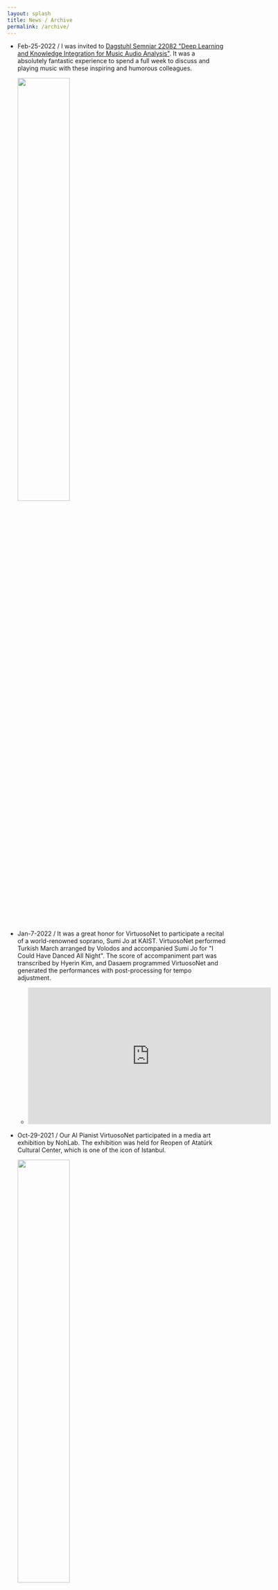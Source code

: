 ```yaml
---
layout: splash
title: News / Archive
permalink: /archive/
---
```


* Feb-25-2022 / I was invited to [Dagstuhl Semniar 22082 "Deep Learning and Knowledge Integration for Music Audio Analysis"](https://www.dagstuhl.de/no_cache/en/program/calendar/semhp/?semnr=22082). It was a absolutely fantastic experience to spend a full week to discuss and playing music with these inspiring and humorous colleagues. 

  <img src="{{ site.url }}{{ site.baseurl }}/assets/images/dagstuhl.jpg" style="width:50%" align="center">


* Jan-7-2022 / It was a great honor for VirtuosoNet to participate a recital of a world-renowned soprano, Sumi Jo at KAIST. VirtuosoNet performed Turkish March arranged by Volodos and accompanied Sumi Jo for "I Could Have Danced All Night". The score of accompaniment part was transcribed by Hyerin Kim, and Dasaem programmed VirtuosoNet and generated the performances with post-processing for tempo adjustment.
	+ <iframe width="560" height="315" src="https://www.youtube.com/embed/EUcP9t7UISA" title="YouTube video player" frameborder="0" allow="accelerometer; autoplay; clipboard-write; encrypted-media; gyroscope; picture-in-picture" allowfullscreen></iframe>

* Oct-29-2021 / Our AI Pianist VirtuosoNet participated in a media art exhibition by NohLab. The exhibition was held for Reopen of Atatürk Cultural Center, which is one of the icon of Istanbul.

  <img src="{{ site.url }}{{ site.baseurl }}/assets/images/nohlab.jpg" style="width:50%" align="center">

* Sep-2-2021 / I gave a seminar for LG AI Research with a title of "Modeling Expressive Performance with Deep Learning"

* Sep-1-2021 / I've been appointed as an assistant professor at the [Department of Art & Technology at Sogang University](http://creative.sogang.ac.kr/), Seoul. Founded in 2011, Dept of Art & Technology is one of the leading programs for interdisciplinary studies in arts and technologies in South Korea.

* Jul-26-2021 /  Our AI Pianist, VirtuosoNet, performed a piano concerto '3-dimensional Chopin' composed by Hana Ryou accompanied by Gimpo Philharmonic Orchestra. I made and post-processed the performance and also control the performance so that the piano could be synchronized with the orchestra.
	+ <iframe width="560" height="315" src="https://www.youtube.com/embed/dfn-CwMYxjA" title="YouTube video player" frameborder="0" allow="accelerometer; autoplay; clipboard-write; encrypted-media; gyroscope; picture-in-picture" allowfullscreen></iframe>

* Mar-16-2021 / I gave a seminar for AI Convergence Research Center of Inha University with a title of "Can AI Understand Music?".  

* Feb-16-2021 / Our AI Pianist, VirtuosoNet, had a duet piano performance with pianist Jong Hwa Park in the ceremony of the 50th anniversary of KAIST. I've improved VirtuosoNet to generate better performance and also implemented the 3D visualization on the background.
	+ <iframe width="560" height="315" src="https://www.youtube.com/embed/AmGv10NizKo" frameborder="0" allow="accelerometer; autoplay; clipboard-write; encrypted-media; gyroscope; picture-in-picture" allowfullscreen></iframe>

* Feb-16-2021 / I participated in Artificial Humanity, a concert directed by composer Hana Ryu. My role was to generate piano performances with VirtuosoNet for newly-composed pieces named "AlphaGo" and "바다가", and music-based video with TräumerAI for "바다가". I've labeled new data pair for TräumerAI to generate images of sea and ocean. The concert was given online due to COVID-19.

* Dec-12-2020 / I presented TräumerAI, a neural music visualizer, on the NeurIPS 2020 Workshop: Machine Learning for Creativity and Design.
	+ <iframe width="560" height="315" src="https://www.youtube.com/embed/7SFCge5HGtU" title="YouTube video player" frameborder="0" allow="accelerometer; autoplay; clipboard-write; encrypted-media; gyroscope; picture-in-picture" allowfullscreen></iframe>

* Nov-5-2020 / In SK ICT Tech Summit 2020, which is an annual event for introducing technical achievements of SK group in ICT, I gave a talk about my work on real-time piano transcription.


  <img src="{{ site.url }}{{ site.baseurl }}/assets/images/sk_ict_tech_summit_crop.jpg" style="width:50%">

* Oct-29-2020 / I gave a remote lecture on my research on VirtuosoNet to Huawei Tokyo Research Center.

* Oct-16-2020 / I presented a real-time piano transcription system in Late Breaking / Demo session of ISMIR 2020.

* Sep-10-2020 / My work in SK telecom on real-time piano transcription was introduced in ai.x 2020, an annual conference organized by SK telecom. The video was recorded in SKT Pangyo Tech Gallery. 
![alt]({{ site.url }}{{ site.baseurl }}/assets/images/aix_video.jpg)

<!-- ![alt]({{ site.url }}{{ site.baseurl }}/assets/images/sk_ict_tech_summit_crop.jpg =250x100) -->

* Jul-30-2020 / In the ceremony of the 49th anniversary of KAIST, I received KAIST Global Leadership Award: Creativity, which is a presidential award given to a student who demonstrated KAIST's core values: Challenge, Creativity, Care. The award for each value is given annually to a student in undergraduate and graduate courses, respectively with 1M KRW prize. I also gave an acceptance speech as a student representative. 
![alt]({{ site.url }}{{ site.baseurl }}/assets/images/global_leadership_award.jpg)

* Mar-1-2020 / I joined as a research scientist in T-Brain, AI center, SK telecom, which is one of leading research groups for machine learning in Korea.


  <img src="{{ site.url }}{{ site.baseurl }}/assets/images/sk_telecom_crop.jpg" style="width:70%">

* Feb-21-2020 / I graduated with my PhD in Culture Technology from KAIST. Unfortunately, the graduation ceremony was canceled due to COVID-19.


